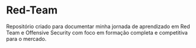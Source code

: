 # Red-Team
Repositório criado para documentar minha jornada de aprendizado em Red Team e Offensive Security com foco em formação completa e competitiva para o mercado.
